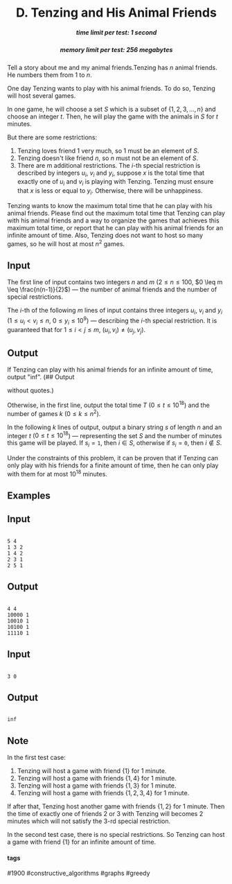 <h1 style='text-align: center;'> D. Tenzing and His Animal Friends </h1>

<h5 style='text-align: center;'>time limit per test: 1 second</h5>
<h5 style='text-align: center;'>memory limit per test: 256 megabytes</h5>

Tell a story about me and my animal friends.Tenzing has $n$ animal friends. He numbers them from $1$ to $n$.

One day Tenzing wants to play with his animal friends. To do so, Tenzing will host several games.

In one game, he will choose a set $S$ which is a subset of $\{1,2,3,...,n\}$ and choose an integer $t$. Then, he will play the game with the animals in $S$ for $t$ minutes.

But there are some restrictions: 

1. Tenzing loves friend $1$ very much, so $1$ must be an element of $S$.
2. Tenzing doesn't like friend $n$, so $n$ must not be an element of $S$.
3. There are m additional restrictions. The $i$-th special restriction is described by integers $u_i$, $v_i$ and $y_i$, suppose $x$ is the total time that exactly one of $u_i$ and $v_i$ is playing with Tenzing. Tenzing must ensure that $x$ is less or equal to $y_i$. Otherwise, there will be unhappiness.

Tenzing wants to know the maximum total time that he can play with his animal friends. Please find out the maximum total time that Tenzing can play with his animal friends and a way to organize the games that achieves this maximum total time, or report that he can play with his animal friends for an infinite amount of time. Also, Tenzing does not want to host so many games, so he will host at most $n^2$ games.

## Input

The first line of input contains two integers $n$ and $m$ ($2 \leq n \leq 100$, $0 \leq m \leq \frac{n(n-1)}{2}$) — the number of animal friends and the number of special restrictions.

The $i$-th of the following $m$ lines of input contains three integers $u_i$, $v_i$ and $y_i$ ($1\leq u_i<v_i\leq n$, $0\leq y_i\leq 10^9$) — describing the $i$-th special restriction. It is guaranteed that for $1 \leq i < j \leq m$, $(u_i,v_i) \neq (u_j,v_j)$.

## Output

If Tenzing can play with his animal friends for an infinite amount of time, output "inf". (## Output

 without quotes.)

Otherwise, in the first line, output the total time $T$ ($0 \leq t \leq 10^{18}$) and the number of games $k$ ($0 \leq k \leq n^2$).

In the following $k$ lines of output, output a binary string $s$ of length $n$ and an integer $t$ ($0 \leq t \leq 10^{18}$) — representing the set $S$ and the number of minutes this game will be played. If $s_i=\texttt{1}$, then $i \in S$, otherwise if $s_i=\texttt{0}$, then $i \notin S$.

Under the constraints of this problem, it can be proven that if Tenzing can only play with his friends for a finite amount of time, then he can only play with them for at most $10^{18}$ minutes.

## Examples

## Input


```

5 4
1 3 2
1 4 2
2 3 1
2 5 1

```
## Output


```

4 4
10000 1
10010 1
10100 1
11110 1

```
## Input


```

3 0

```
## Output


```

inf

```
## Note

In the first test case: 

1. Tenzing will host a game with friend $\{1\}$ for $1$ minute.
2. Tenzing will host a game with friends $\{1,4\}$ for $1$ minute.
3. Tenzing will host a game with friends $\{1,3\}$ for $1$ minute.
4. Tenzing will host a game with friends $\{1,2,3,4\}$ for $1$ minute.

If after that, Tenzing host another game with friends $\{1,2\}$ for $1$ minute. Then the time of exactly one of friends $2$ or $3$ with Tenzing will becomes $2$ minutes which will not satisfy the $3$-rd special restriction.

In the second test case, there is no special restrictions. So Tenzing can host a game with friend $\{1\}$ for an infinite amount of time.



#### tags 

#1900 #constructive_algorithms #graphs #greedy 